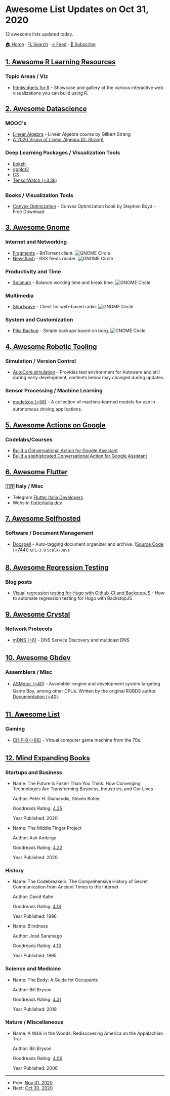# Awesome List Updates on Oct 31, 2020

12 awesome lists updated today.

[🏠 Home](/README.md) · [🔍 Search](https://test.trackawesomelist.com/search/) · [🔥 Feed](https://test.trackawesomelist.com/rss.xml) · [📮 Subscribe](https://trackawesomelist.us17.list-manage.com/subscribe?u=d2f0117aa829c83a63ec63c2f&id=36a103854c)



## [1. Awesome R Learning Resources](/content/iamericfletcher/awesome-r-learning-resources/README.md)

### Topic Areas / Viz

*   [htmlwidgets for R](https://www.htmlwidgets.org/) - Showcase and gallery of the various interactive web visualizations you can build using R.

## [2. Awesome Datascience](/content/academic/awesome-datascience/README.md)

### MOOC's

*   [Linear Algebra](https://ocw.mit.edu/courses/mathematics/18-06-linear-algebra-spring-2010/video-lectures/) - Linear Algebra course by Gilbert Strang
*   [A 2020 Vision of Linear Algebra (G. Strang)](https://ocw.mit.edu/resources/res-18-010-a-2020-vision-of-linear-algebra-spring-2020/)

### Deep Learning Packages / Visualization Tools

*   [bokeh](https://bokeh.org/)
*   [ggplot2](https://ggplot2.tidyverse.org/)
*   [C3](https://c3js.org/)
*   [TensorWatch (⭐3.3k)](https://github.com/microsoft/tensorwatch)

### Books / Visualization Tools

*   [Convex Optimization](https://web.stanford.edu/\~boyd/cvxbook/bv_cvxbook.pdf) - Convex Optimization book by Stephen Boyd - Free Download

## [3. Awesome Gnome](/content/Kazhnuz/awesome-gnome/README.md)

### Internet and Networking

*   [Fragments](https://gitlab.gnome.org/World/Fragments) - BitTorrent client. ![GNOME Circle](https://cdn.rawgit.com/kazhnuz/awesome-gnome/master/images/gnome-circle.png)
*   [Newsflash](https://gitlab.com/news-flash/news_flash_gtk) - RSS feeds reader. ![GNOME Circle](https://cdn.rawgit.com/kazhnuz/awesome-gnome/master/images/gnome-circle.png)

### Productivity and Time

*   [Solanum](https://gitlab.gnome.org/World/Solanum) - Balance working time and break time. ![GNOME Circle](https://cdn.rawgit.com/kazhnuz/awesome-gnome/master/images/gnome-circle.png)

### Multimedia

*   [Shortwave](https://gitlab.gnome.org/World/Shortwave) - Client for web-based radio. ![GNOME Circle](https://cdn.rawgit.com/kazhnuz/awesome-gnome/master/images/gnome-circle.png)

### System and Customization

*   [Pika Backup](https://gitlab.gnome.org/World/pika-backup) - Simple backups based on borg. ![GNOME Circle](https://cdn.rawgit.com/kazhnuz/awesome-gnome/master/images/gnome-circle.png)

## [4. Awesome Robotic Tooling](/content/protontypes/awesome-robotic-tooling/README.md)

### Simulation / Version Control

*   [AutoCore simulation](https://github.com/autowarefoundation/) - Provides test environment for Autoware and still during early development, contents below may changed during updates.

### Sensor Processing / Machine Learning

*   [modelzoo (⭐58)](https://github.com/autowarefoundation/modelzoo) - A collection of machine-learned models for use in autonomous driving applications.

## [5. Awesome Actions on Google](/content/ravirupareliya/awesome-actions-on-google/README.md)

### Codelabs/Courses

*   [Build a Conversational Action for Google Assistant](https://codelabs.developers.google.com/codelabs/actions-1)
*   [Build a sophisticated Conversational Action for Google Assistant](https://codelabs.developers.google.com/codelabs/actions-2)

## [6. Awesome Flutter](/content/Solido/awesome-flutter/README.md)

### 🇮🇹 Italy / Misc

*   Telegram [Flutter Italia Developers](https://t.me/flutteritdevs)
*   Website [flutteritalia.dev](https://flutteritalia.dev)

## [7. Awesome Selfhosted](/content/awesome-selfhosted/awesome-selfhosted/README.md)

### Software / Document Management

*   [Docspell](https://docspell.org) - Auto-tagging document organizer and archive. ([Source Code (⭐744)](https://github.com/eikek/docspell)) `GPL-3.0` `Scala/Java`

## [8. Awesome Regression Testing](/content/mojoaxel/awesome-regression-testing/README.md)

### Blog posts

*   [Visual regression testing for Hugo with Github-CI and BackstopJS](https://jameskiefer.com/posts/visual-regression-testing-for-hugo-with-github-ci-and-backstopjs/) - How to automate regression testing for Hugo with BackstopJS

## [9. Awesome Crystal](/content/veelenga/awesome-crystal/README.md)

### Network Protocols

*   [mDNS (⭐8)](https://github.com/spider-gazelle/mdns) - DNS Service Discovery and multicast DNS

## [10. Awesome Gbdev](/content/gbdev/awesome-gbdev/README.md)

### Assemblers / Misc

*   [ASMotor (⭐40)](https://github.com/csoren/asmotor) - Assembler engine and development system targeting Game Boy, among other CPUs. Written by the original RGBDS author. [Documentation (⭐40)](https://github.com/asmotor/asmotor/tree/develop#further-reading).

## [11. Awesome List](/content/sindresorhus/awesome/README.md)

### Gaming

*   [CHIP-8 (⭐86)](https://github.com/tobiasvl/awesome-chip-8#readme) - Virtual computer game machine from the 70s.

## [12. Mind Expanding Books](/content/hackerkid/Mind-Expanding-Books/README.md)

### Startups and Business

- Name: The Future Is Faster Than You Think: How Converging Technologies Are Transforming Business, Industries, and Our Lives

  Author: Peter H. Diamandis, Steven Kotler

  Goodreads Rating: [4.25](https://www.goodreads.com/book/show/52290273-the-future-is-faster-than-you-think)

  Year Published: 2020


- Name: The Middle Finger Project

  Author: Ash Ambirge

  Goodreads Rating: [4.22](https://www.goodreads.com/book/show/46064079-the-middle-finger-project?from_search=true\&from_srp=true\&qid=WY4obsfps3\&rank=1)

  Year Published: 2020



### History

- Name: The Codebreakers: The Comprehensive History of Secret Communication from Ancient Times to the Internet

  Author: David Kahn

  Goodreads Rating: [4.18](https://www.goodreads.com/book/show/29608.The_Codebreakers)

  Year Published: 1996


- Name: Blindness

  Author: José Saramago

  Goodreads Rating: [4.13](https://www.goodreads.com/book/show/2526.Blindness)

  Year Published: 1995



### Science and Medicine

- Name: The Body: A Guide for Occupants

  Author: Bill Bryson

  Goodreads Rating: [4.31](https://www.goodreads.com/book/show/43582376-the-body)

  Year Published: 2019



### Nature / Miscellaneous

- Name: A Walk in the Woods: Rediscovering America on the Appalachian Trai

  Author: Bill Bryson

  Goodreads Rating: [4.06](https://www.goodreads.com/book/show/9791.A_Walk_in_the_Woods)

  Year Published: 2006



---

- Prev: [Nov 01, 2020](/content/2020/11/01/README.md)
- Next: [Oct 30, 2020](/content/2020/10/30/README.md)